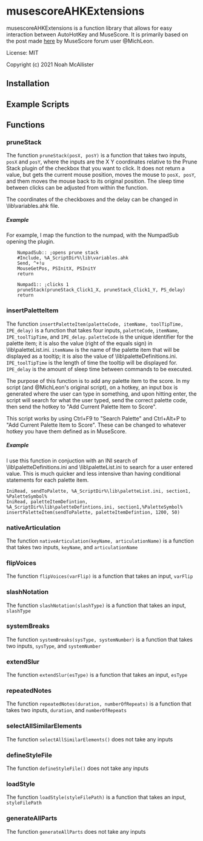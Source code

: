 # musescoreAHKExtensions

musescoreAHKExtensions is a function library that allows for easy interaction between AutoHotKey and MuseScore.  It is primarily based on the post made [here](https://musescore.org/en/node/303798) by MuseScore forum user @MichLeon.

License: MIT

Copyright (c) 2021 Noah McAllister

## Installation

## Example Scripts

## Functions
### pruneStack
The function `pruneStack(posX, posY)` is a function that takes two inputs, `posX` and `posY`, where the inputs are the X Y coordinates relative to the Prune Stack plugin of the checkbox that you want to click.  It does not return a value, but gets the current mouse position, moves the mouse to `posX, posY`, and them moves the mouse back to its original position.  The sleep time between clicks can be adjusted from within the function.

The coordinates of the checkboxes and the delay can be changed in \lib\variables.ahk file.
##### Example
For example, I map the function to the numpad, with the NumpadSub opening the plugin.

```autohotkey
    NumpadSub:: ;opens prune stack
    #Include, %A_ScriptDir%\lib\variables.ahk
    Send, ^+!u
    MouseGetPos, PSInitX, PSInitY
    return
    
    Numpad1:: ;clicks 1
    pruneStack(pruneStack_Click1_X, pruneStack_Click1_Y, PS_delay)
    return
```

### insertPaletteItem
The function `insertPaletteItem(paletteCode, itemName, toolTipTime, IPE_delay)` is a function that takes four inputs, `paletteCode`, `itemName`, `IPE_toolTipTime`, and `IPE_delay`. `paletteCode` is the unique identifier for the palette item; it is also the value (right of the equals sign) in \lib\paletteList.ini. `itemName` is the name of the palette item that will be displayed as a tooltip; it is also the value of \lib\paletteDefinitions.ini. `IPE_toolTipTime` is the length of time the tooltip will be displayed for. `IPE_delay` is the amount of sleep time between commands to be executed.

The purpose of this function is to add any palette item to the score. In my script (and @MichLeon's original script), on a hotkey, an input box is generated where the user can type in something, and upon hitting enter, the script will search for what the user typed, send the correct palette code, then send the hotkey to "Add Current Palette Item to Score".

This script works by using Ctrl+F9 to "Search Palette" and Ctrl+Alt+P to "Add Current Palette Item to Score".  These can be changed to whatever hotkey you have them defined as in MuseScore.

##### Example
I use this function in conjuction with an INI search of \lib\paletteDefinitions.ini and \lib\paletteList.ini to search for a user entered value.  This is much quicker and less intensive than having conditional statements for each palette item.

``` autohotkey
IniRead, sendToPalette, %A_ScriptDir%\lib\paletteList.ini, section1, %PaletteSymbol%
IniRead, paletteItemDefintion, %A_ScriptDir%\lib\paletteDefintions.ini, section1,%PaletteSymbol%
insertPaletteItem(sendToPalette, paletteItemDefintion, 1200, 50)
```

### nativeArticulation
The function `nativeArticulation(keyName, articulationName)` is a function that takes two inputs, `keyName`, and `articulationName`


### flipVoices
The function `flipVoices(varFlip)` is a function that takes an input, `varFlip`

### slashNotation
The function `slashNotation(slashType)` is a function that takes an input, `slashType`

### systemBreaks
The function `systemBreaks(sysType, systemNumber)` is a function that takes two inputs, `sysType`, and `systemNumber`

### extendSlur
The function `extendSlur(esType)` is a function that takes an input, `esType`

### repeatedNotes
The function `repeatedNotes(duration, numberOfRepeats)` is a function that takes two inputs, `duration`, and `numberOfRepeats`

### selectAllSimilarElements
The function `selectAllSimilarElements()` does not take any inputs 

### defineStyleFile
The function `defineStyleFile()` does not take any inputs

### loadStyle
The function `loadStyle(styleFilePath)` is a function that takes an input, `styleFilePath`

### generateAllParts
The function `generateAllParts` does not take any inputs
